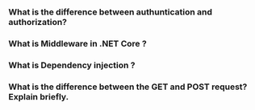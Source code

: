 ### What is the difference between authuntication and authorization?

### What is Middleware in .NET Core ?

### What is Dependency injection ?

### What is the difference between the GET and POST request? Explain briefly.
